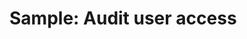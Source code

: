 # Sample: Audit user access

<!-- https://docs.microsoft.com/en-us/dynamics365/customer-engagement/developer/sample-audit-user-access -->